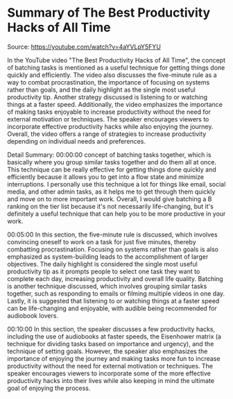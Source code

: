 # Summary of The Best Productivity Hacks of All Time

Source: https://youtube.com/watch?v=4aYVLpY5FYU

In the YouTube video "The Best Productivity Hacks of All Time", the concept of batching tasks is mentioned as a useful technique for getting things done quickly and efficiently. The video also discusses the five-minute rule as a way to combat procrastination, the importance of focusing on systems rather than goals, and the daily highlight as the single most useful productivity tip. Another strategy discussed is listening to or watching things at a faster speed. Additionally, the video emphasizes the importance of making tasks enjoyable to increase productivity without the need for external motivation or techniques. The speaker encourages viewers to incorporate effective productivity hacks while also enjoying the journey. Overall, the video offers a range of strategies to increase productivity depending on individual needs and preferences.

Detail Summary: 
00:00:00
concept of batching tasks together, which is basically where you group similar tasks together and do them all at once. This technique can be really effective for getting things done quickly and efficiently because it allows you to get into a flow state and minimize interruptions. I personally use this technique a lot for things like email, social media, and other admin tasks, as it helps me to get through them quickly and move on to more important work. Overall, I would give batching a B ranking on the tier list because it's not necessarily life-changing, but it's definitely a useful technique that can help you to be more productive in your work.

00:05:00
In this section, the five-minute rule is discussed, which involves convincing oneself to work on a task for just five minutes, thereby combatting procrastination. Focusing on systems rather than goals is also emphasized as system-building leads to the accomplishment of larger objectives. The daily highlight is considered the single most useful productivity tip as it prompts people to select one task they want to complete each day, increasing productivity and overall life quality. Batching is another technique discussed, which involves grouping similar tasks together, such as responding to emails or filming multiple videos in one day. Lastly, it is suggested that listening to or watching things at a faster speed can be life-changing and enjoyable, with audible being recommended for audiobook lovers.

00:10:00
In this section, the speaker discusses a few productivity hacks, including the use of audiobooks at faster speeds, the Eisenhower matrix (a technique for dividing tasks based on importance and urgency), and the technique of setting goals. However, the speaker also emphasizes the importance of enjoying the journey and making tasks more fun to increase productivity without the need for external motivation or techniques. The speaker encourages viewers to incorporate some of the more effective productivity hacks into their lives while also keeping in mind the ultimate goal of enjoying the process.

